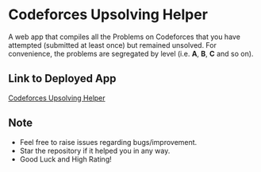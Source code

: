 # Codeforces Upsolving Helper
A web app that compiles all the Problems on Codeforces that you have attempted (submitted at least once) but remained unsolved.
For convenience, the problems are segregated by level (i.e. **A**, **B**, **C** and so on).

## Link to Deployed App
<a href="https://codeforces-upsolving-helper.herokuapp.com/">Codeforces Upsolving Helper</a>

## Note
* Feel free to raise issues regarding bugs/improvement.
* Star the repository if it helped you in any way.
* Good Luck and High Rating!